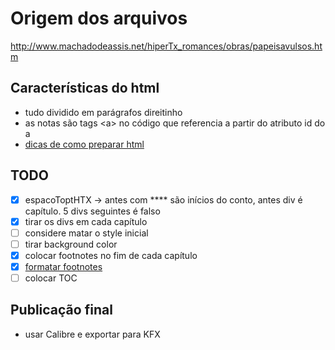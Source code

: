 # Origem dos arquivos

<http://www.machadodeassis.net/hiperTx_romances/obras/papeisavulsos.htm>

## Características do html

- tudo dividido em parágrafos direitinho
- as notas são tags \<a\> no código que referencia a partir do atributo id do a
- [dicas de como preparar html](https://www.aliciaramirez.com/2014/05/how-to-make-a-kindle-ebook-from-scratch/)

## TODO

- [x] espacoToptHTX -> antes com **** são inícios do conto, antes div é capítulo. 5 divs seguintes é falso
- [x] tirar os divs em cada capítulo
- [ ] considere matar o style inicial
- [ ] tirar background color
- [x] colocar footnotes no fim de cada capítulo
- [x] [formatar footnotes](https://kdp.amazon.com/en_US/help/topic/GH4DRT75GWWAGBTU#footnote_guideline)
- [ ] colocar TOC

## Publicação final

- usar Calibre e exportar para KFX
